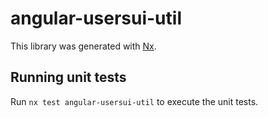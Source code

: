 # angular-usersui-util

This library was generated with [Nx](https://nx.dev).

## Running unit tests

Run `nx test angular-usersui-util` to execute the unit tests.
